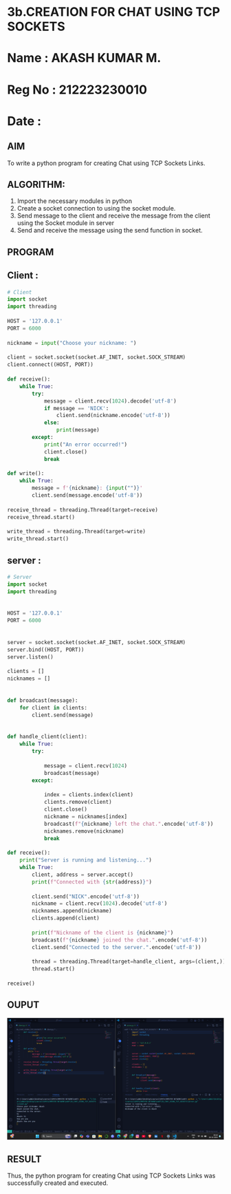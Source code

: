 # 3b.CREATION FOR CHAT USING TCP SOCKETS
# Name : AKASH KUMAR M.
# Reg No : 212223230010
# Date : 
## AIM
To write a python program for creating Chat using TCP Sockets Links.
## ALGORITHM:
1. Import the necessary modules in python
2. Create a socket connection to using the socket module.
3. Send message to the client and receive the message from the client using the Socket module in
 server
4. Send and receive the message using the send function in socket.
## PROGRAM
## Client :
```py
# Client
import socket
import threading

HOST = '127.0.0.1'  
PORT = 6000

nickname = input("Choose your nickname: ")

client = socket.socket(socket.AF_INET, socket.SOCK_STREAM)
client.connect((HOST, PORT))

def receive():
    while True:
        try:
            message = client.recv(1024).decode('utf-8')
            if message == 'NICK':
                client.send(nickname.encode('utf-8'))
            else:
                print(message)
        except:
            print("An error occurred!")
            client.close()
            break

def write():
    while True:
        message = f'{nickname}: {input("")}'
        client.send(message.encode('utf-8'))

receive_thread = threading.Thread(target=receive)
receive_thread.start()

write_thread = threading.Thread(target=write)
write_thread.start()


```
## server :
```py
# Server
import socket
import threading


HOST = '127.0.0.1'  
PORT = 6000


server = socket.socket(socket.AF_INET, socket.SOCK_STREAM)
server.bind((HOST, PORT))
server.listen()

clients = []
nicknames = []


def broadcast(message):
    for client in clients:
        client.send(message)


def handle_client(client):
    while True:
        try:

            message = client.recv(1024)
            broadcast(message)
        except:
            
            index = clients.index(client)
            clients.remove(client)
            client.close()
            nickname = nicknames[index]
            broadcast(f"{nickname} left the chat.".encode('utf-8'))
            nicknames.remove(nickname)
            break

def receive():
    print("Server is running and listening...")
    while True:
        client, address = server.accept()
        print(f"Connected with {str(address)}")

        client.send("NICK".encode('utf-8'))
        nickname = client.recv(1024).decode('utf-8')
        nicknames.append(nickname)
        clients.append(client)

        print(f"Nickname of the client is {nickname}")
        broadcast(f"{nickname} joined the chat.".encode('utf-8'))
        client.send("Connected to the server.".encode('utf-8'))

        thread = threading.Thread(target=handle_client, args=(client,))
        thread.start()

receive()


```
## OUPUT
![OUTPUT](<Screenshot 2024-10-28 091939.png>)
## RESULT
Thus, the python program for creating Chat using TCP Sockets Links was successfully 
created and executed.
